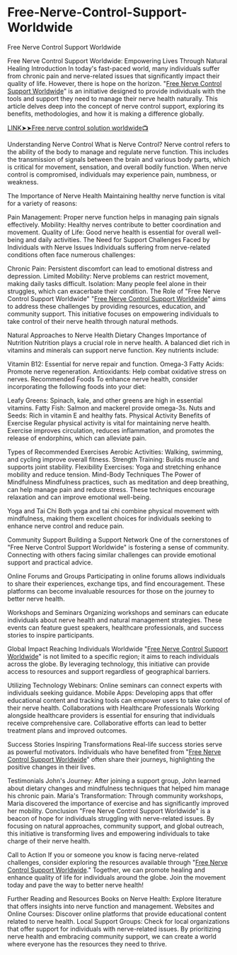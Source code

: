 # Free-Nerve-Control-Support-Worldwide
Free Nerve Control Support Worldwide

Free Nerve Control Support Worldwide: Empowering Lives Through Natural Healing
Introduction
In today's fast-paced world, many individuals suffer from chronic pain and nerve-related issues that significantly impact their quality of life. However, there is hope on the horizon. "[Free Nerve Control Support Worldwide](https://signupforfree.site/up/nervecontrol911/solution/)" is an initiative designed to provide individuals with the tools and support they need to manage their nerve health naturally. This article delves deep into the concept of nerve control support, exploring its benefits, methodologies, and how it is making a difference globally.

[LINK➤➤Free nerve control solution worldwide📺](https://signupforfree.site/up/nervecontrol911/solution/)

Understanding Nerve Control
What is Nerve Control?
Nerve control refers to the ability of the body to manage and regulate nerve function. This includes the transmission of signals between the brain and various body parts, which is critical for movement, sensation, and overall bodily function. When nerve control is compromised, individuals may experience pain, numbness, or weakness.

The Importance of Nerve Health
Maintaining healthy nerve function is vital for a variety of reasons:

Pain Management: Proper nerve function helps in managing pain signals effectively.
Mobility: Healthy nerves contribute to better coordination and movement.
Quality of Life: Good nerve health is essential for overall well-being and daily activities.
The Need for Support
Challenges Faced by Individuals with Nerve Issues
Individuals suffering from nerve-related conditions often face numerous challenges:

Chronic Pain: Persistent discomfort can lead to emotional distress and depression.
Limited Mobility: Nerve problems can restrict movement, making daily tasks difficult.
Isolation: Many people feel alone in their struggles, which can exacerbate their condition.
The Role of "Free Nerve Control Support Worldwide"
"[Free Nerve Control Support Worldwide](https://signupforfree.site/up/nervecontrol911/solution/)" aims to address these challenges by providing resources, education, and community support. This initiative focuses on empowering individuals to take control of their nerve health through natural methods.

Natural Approaches to Nerve Health
Dietary Changes
Importance of Nutrition
Nutrition plays a crucial role in nerve health. A balanced diet rich in vitamins and minerals can support nerve function. Key nutrients include:

Vitamin B12: Essential for nerve repair and function.
Omega-3 Fatty Acids: Promote nerve regeneration.
Antioxidants: Help combat oxidative stress on nerves.
Recommended Foods
To enhance nerve health, consider incorporating the following foods into your diet:

Leafy Greens: Spinach, kale, and other greens are high in essential vitamins.
Fatty Fish: Salmon and mackerel provide omega-3s.
Nuts and Seeds: Rich in vitamin E and healthy fats.
Physical Activity
Benefits of Exercise
Regular physical activity is vital for maintaining nerve health. Exercise improves circulation, reduces inflammation, and promotes the release of endorphins, which can alleviate pain.

Types of Recommended Exercises
Aerobic Activities: Walking, swimming, and cycling improve overall fitness.
Strength Training: Builds muscle and supports joint stability.
Flexibility Exercises: Yoga and stretching enhance mobility and reduce tension.
Mind-Body Techniques
The Power of Mindfulness
Mindfulness practices, such as meditation and deep breathing, can help manage pain and reduce stress. These techniques encourage relaxation and can improve emotional well-being.

Yoga and Tai Chi
Both yoga and tai chi combine physical movement with mindfulness, making them excellent choices for individuals seeking to enhance nerve control and reduce pain.

Community Support
Building a Support Network
One of the cornerstones of "Free Nerve Control Support Worldwide" is fostering a sense of community. Connecting with others facing similar challenges can provide emotional support and practical advice.

Online Forums and Groups
Participating in online forums allows individuals to share their experiences, exchange tips, and find encouragement. These platforms can become invaluable resources for those on the journey to better nerve health.

Workshops and Seminars
Organizing workshops and seminars can educate individuals about nerve health and natural management strategies. These events can feature guest speakers, healthcare professionals, and success stories to inspire participants.

Global Impact
Reaching Individuals Worldwide
"[Free Nerve Control Support Worldwide](https://signupforfree.site/up/nervecontrol911/solution/)" is not limited to a specific region; it aims to reach individuals across the globe. By leveraging technology, this initiative can provide access to resources and support regardless of geographical barriers.

Utilizing Technology
Webinars: Online seminars can connect experts with individuals seeking guidance.
Mobile Apps: Developing apps that offer educational content and tracking tools can empower users to take control of their nerve health.
Collaborations with Healthcare Professionals
Working alongside healthcare providers is essential for ensuring that individuals receive comprehensive care. Collaborative efforts can lead to better treatment plans and improved outcomes.

Success Stories
Inspiring Transformations
Real-life success stories serve as powerful motivators. Individuals who have benefited from "[Free Nerve Control Support Worldwide](https://signupforfree.site/up/nervecontrol911/solution/)" often share their journeys, highlighting the positive changes in their lives.

Testimonials
John's Journey: After joining a support group, John learned about dietary changes and mindfulness techniques that helped him manage his chronic pain.
Maria's Transformation: Through community workshops, Maria discovered the importance of exercise and has significantly improved her mobility.
Conclusion
"Free Nerve Control Support Worldwide" is a beacon of hope for individuals struggling with nerve-related issues. By focusing on natural approaches, community support, and global outreach, this initiative is transforming lives and empowering individuals to take charge of their nerve health.

Call to Action
If you or someone you know is facing nerve-related challenges, consider exploring the resources available through "[Free Nerve Control Support Worldwide](https://signupforfree.site/up/nervecontrol911/solution/)." Together, we can promote healing and enhance quality of life for individuals around the globe. Join the movement today and pave the way to better nerve health!

Further Reading and Resources
Books on Nerve Health: Explore literature that offers insights into nerve function and management.
Websites and Online Courses: Discover online platforms that provide educational content related to nerve health.
Local Support Groups: Check for local organizations that offer support for individuals with nerve-related issues.
By prioritizing nerve health and embracing community support, we can create a world where everyone has the resources they need to thrive.
